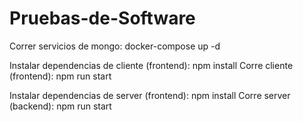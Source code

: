 ﻿# Pruebas-de-Software
Correr servicios de mongo:
     docker-compose up -d

Instalar dependencias de cliente (frontend): npm install
Corre cliente (frontend): npm run start

Instalar dependencias de server (frontend): npm install
Corre server (backend): npm run start
